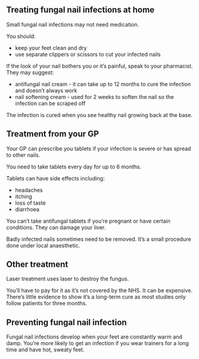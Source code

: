 ## Treating fungal nail infections at home

Small fungal nail infections may not need medication.

You should:

* keep your feet clean and dry
* use separate clippers or scissors to cut your infected nails

If the look of your nail bothers you or it’s painful, speak to your
pharmacist. They may suggest:

* antifungal nail cream - it can take up to 12 months to cure the infection
  and doesn’t always work
* nail softening cream - used for 2 weeks to soften the nail so the
  infection can be scraped off

The infection is cured when you see healthy nail growing back at the base.

## Treatment from your GP

Your GP can prescribe you tablets if your infection is severe or has spread
to other nails.

You need to take tablets every day for up to 6 months.

Tablets can have side effects including:

* headaches
* itching
* loss of taste
* diarrhoea

You can’t take antifungal tablets if you’re pregnant or have certain
conditions. They can damage your liver.

Badly infected nails sometimes need to be removed. It’s a small procedure
done under local anaesthetic.

## Other treatment

Laser treatment uses laser to destroy the fungus.

You’ll have to pay for it as it’s not covered by the NHS. It can be
expensive. There’s little evidence to show it’s a long-term cure as most
studies only follow patients for three months.

## Preventing fungal nail infection

Fungal nail infections develop when your feet are constantly warm and damp.
You’re more likely to get an infection if you wear trainers for a long time
and have hot, sweaty feet.
